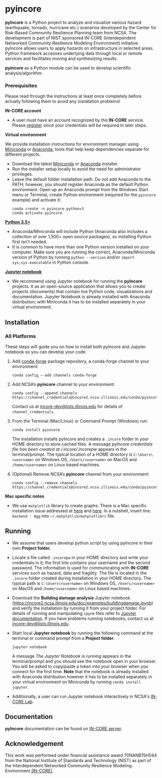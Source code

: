 # pyincore

**pyIncore** is a Python project to analyze and visualize various hazard (earthquake, tornado, hurricane etc.) 
scenarios developed by the Center for Risk-Based Community Resilience Planning team from NCSA. 
The development is part of NIST sponsored IN-CORE (Interdependent Networked Community Resilience Modeling 
Environment) initiative. pyIncore allows users to apply hazards on infrastructure in selected areas. 
Python framework accesses underlying data through local or remote services and facilitates moving and synthesizing 
results.
                      
**pyincore** as a Python module can be used to develop scientific analysis/algorithm.

### Prerequisites

Please read through the instructions at least once completely before actually following them to avoid any installation problems!

**IN-CORE account**

- A user must have an account recognized by the **IN-CORE** service. Please [register](https://identity.ncsa.illinois.edu/register/UUMK36FU2M) 
since your credentials will be required in later steps.

**Virtual environment**

We provide installation instructions for environment manager using [Miniconda](https://docs.conda.io/en/latest/miniconda.html) or [Anaconda](https://www.anaconda.com/distribution/), tools that help keep dependencies separate for different projects. 
- Download the latest [Miniconda](https://docs.conda.io/en/latest/miniconda.html) or [Anaconda](https://www.anaconda.com/distribution/#download-section) installer.
- Run the installer setup locally to avoid the need for administrator privileges.
- Leave the default folder installation path. Do not add Anaconda to the PATH; however, you should register Anaconda as the default Python environment.
Open up an Anaconda prompt from the Windows Start menu or Terminal, create Python environment (required for the `pyincore` example) and activate it:
    ```
    conda create -n pyincore python=3
    conda activate pyincore
    ```
        
[**Python 3.5+**](https://www.python.org)

- Anaconda/Miniconda will include Python (Anaconda also includes a collection of over 1,500+ open source packages), so installing Python first isn't needed. 
- It is common to have more than one Python version installed on your computer. Make sure you are running the correct, Anaconda/Miniconda version of Python by running `python --version` and/or `import sys;sys.executable` in Python console.
    
[**Jupyter notebook**](https://jupyter.org/) 

- We recommend using Jupyter notebook for running the **pyIncore** projects. 
It as an open-source application that allows you to create projects (documents) that contain live Python code, 
visualizations and documentation. Jupyter Notebook is already installed with Anaconda distribution; with Miniconda it has to be installed separately in your virtual environment.

## Installation

### All Platforms
 
These steps will guide you on how to install both pyIncore and Jupyter notebook so you can develop your code.

1. Add [conda-forge](https://conda-forge.org/) package repository, a conda-forge channel to your environment:
    ```
    conda config –-add channels conda-forge
    ```

2. Add NCSA’s **pyincore** channel to your environment:
    ```
    conda config --append channels https://channel_credentials@incore2.ncsa.illinois.edu/conda/pyincore/
    ```
    Contact us at [incore-dev@lists.illinois.edu](mailto:incore-dev@lists.illinois.edu) for details of `channel_credentials`.
    
3. From the Terminal (Mac/Linux) or Command Prompt (Windows) run:
    ```
    conda install pyincore
    ```
    
    The installation installs pyIncore and creates a `.incore` folder in your HOME directory to store cached files. 
    A message *pyIncore credentials file has been created at <HOME directory>/.incore/.incorepw* appears 
    in the terminal/prompt. The typical location of a HOME directory is `C:\Users\<username>` on Windows OS, `/Users/<username>` on MacOS 
    and `/home/<username>` on Linux based machines.

4. (Optional) Remove NCSA’s **pyincore** channel from your environment:
    ```
    conda config --remove channels https://channel_credentials@incore2.ncsa.illinois.edu/conda/pyincore/
    ```

**Mac specific notes**
    
- We use `matplotlib` library to create graphs. There is a Mac specific installation issue addressed at [here](https://stackoverflow.com/questions/4130355/python-matplotlib-framework-under-macosx) and 
[here](https://stackoverflow.com/questions/21784641/installation-issue-with-matplotlib-python). In a nutshell, 
insert line: `backend : Agg` into `~/.matplotlib/matplotlibrc` file.

## Running

- We assume that users develop python script by using pyIncore in their own **Project folder**.
- Locate a file called `.incorepw` in your HOME directory and write your credentials in it; the first line contains your username and the second password. 
The information is used for communicating with **IN-CORE** services such as hazard, data and fragility. 
The file is located in the `.incore` folder created during installation in your HOME directory. The typical path is `C:\Users\<username>` on Windows OS, 
`/Users/<username>` on MacOS and `/home/<username>` on Linux based machines.

- Download the **Building damage analysis** Jupyter notebook (<https://incore2.ncsa.illinois.edu/doc/examples/buildingdamage.ipynb>) 
and verify the installation by running it from your project folder. For details of running and manipulating `ipynb` files refer 
to [Jupyter documentation](https://jupyter.readthedocs.io/en/latest/running.html#running). If you have problems running notebooks, contact us at [incore-dev@lists.illinois.edu](mailto:incore-dev@lists.illinois.edu).

- Start local **Jupyter notebook** by running the following command at the terminal or command prompt from a **Project folder**:
    ```
    jupyter notebook
    ```
       
    A message *The Jupyter Notebook is running* appears in the terminal/prompt 
    and you should see the notebook open in your browser. 
    You will be asked to copy/paste a token into your browser when you connect 
    for the first time. **Note** that the notebook is already installed with Anaconda 
    distribution however it has to be installed separately in your virtual environment 
    on Miniconda by running `conda install jupyter`.

- Additionally, a user can run Jupyter notebook interactively in NCSA's [IN-CORE Lab](https://incore-lab.ncsa.illinois.edu/hub/login).


## Documentation

**pyIncore** documentation can be found on [IN-CORE server](https://incore2.ncsa.illinois.edu/).


## Acknowledgement
This work was performed under financial assistance award 70NANB15H044 from 
the National Institute of Standards and Technology (NIST) as part of 
the Interdependent Networked Community Resilience Modeling 
Environment [(IN-CORE)](http://resilience.colostate.edu/in_core.shtml).